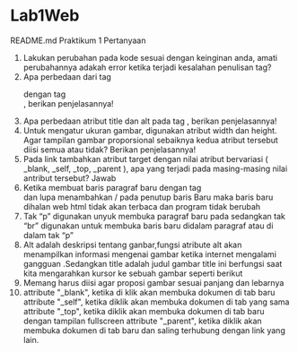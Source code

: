 # Lab1Web
README.md
Praktikum 1
Pertanyaan 
1. Lakukan perubahan pada kode sesuai dengan keinginan anda, amati perubahannya adakah
error ketika terjadi kesalahan penulisan tag?
2. Apa perbedaan dari tag <p> dengan tag <br>, berikan penjelasannya!
3. Apa perbedaan atribut title dan alt pada tag <img>, berikan penjelasannya!
4. Untuk mengatur ukuran gambar, digunakan atribut width dan height. Agar tampilan gambar
proporsional sebaiknya kedua atribut tersebut diisi semua atau tidak? Berikan penjelasannya! 
5. Pada link tambahkan atribut target dengan nilai atribut bervariasi ( _blank, _self, _top,
_parent ), apa yang terjadi pada masing-masing nilai antribut tersebut? 
Jawab
  1. Ketika membuat baris paragraf baru dengan tag <br> dan lupa menambahkan / pada penutup baris Baru maka baris baru dihalan web html tidak akan terbaca dan program tidak            berubah
  2. Tak “p” digunakan unyuk membuka paragraf  baru pada  sedangkan tak “br” digunakan untuk membuka baris baru didalam paragraf atau di dalam tak “p”
  3. Alt adalah deskripsi tentang ganbar,fungsi atribute alt akan menampilkan informasi mengenai gambar ketika internet mengalami gangguan .Sedangkan title adalah judul gambar          title ini berfungsi saat kita mengarahkan kursor ke sebuah gambar seperti berikut         
  4. Memang harus diisi agar proposi gambar sesuai panjang dan lebarnya
  5. attribute "_blank", ketika di klik akan membuka dokumen di tab baru
     attribute "_self", ketika diklik akan membuka dokumen di tab yang sama
     attribute "_top", ketika diklik akan membuka dokumen di tab baru dengan tampilan fullscreen
     attribute "_parent", ketika diklik akan membuka dokumen di tab baru dan saling terhubung dengan link yang lain.

